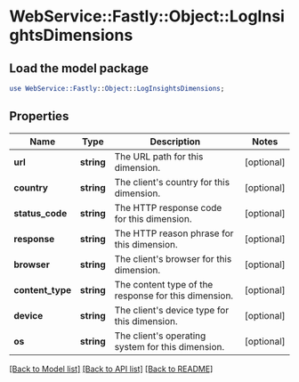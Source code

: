 # WebService::Fastly::Object::LogInsightsDimensions

## Load the model package
```perl
use WebService::Fastly::Object::LogInsightsDimensions;
```

## Properties
Name | Type | Description | Notes
------------ | ------------- | ------------- | -------------
**url** | **string** | The URL path for this dimension. | [optional] 
**country** | **string** | The client&#39;s country for this dimension. | [optional] 
**status_code** | **string** | The HTTP response code for this dimension. | [optional] 
**response** | **string** | The HTTP reason phrase for this dimension. | [optional] 
**browser** | **string** | The client&#39;s browser for this dimension. | [optional] 
**content_type** | **string** | The content type of the response for this dimension. | [optional] 
**device** | **string** | The client&#39;s device type for this dimension. | [optional] 
**os** | **string** | The client&#39;s operating system for this dimension. | [optional] 

[[Back to Model list]](../README.md#documentation-for-models) [[Back to API list]](../README.md#documentation-for-api-endpoints) [[Back to README]](../README.md)


